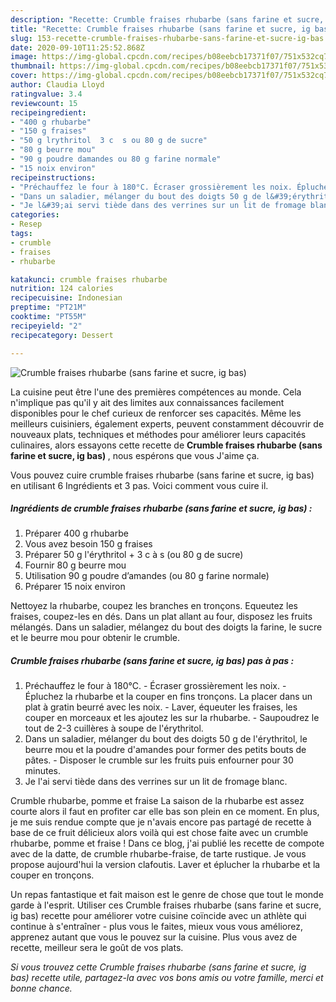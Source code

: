 ```yaml
---
description: "Recette: Crumble fraises rhubarbe (sans farine et sucre, ig bas)"
title: "Recette: Crumble fraises rhubarbe (sans farine et sucre, ig bas)"
slug: 153-recette-crumble-fraises-rhubarbe-sans-farine-et-sucre-ig-bas
date: 2020-09-10T11:25:52.868Z
image: https://img-global.cpcdn.com/recipes/b08eebcb17371f07/751x532cq70/crumble-fraises-rhubarbe-sans-farine-et-sucre-ig-bas-photo-principale-de-la-recette.jpg
thumbnail: https://img-global.cpcdn.com/recipes/b08eebcb17371f07/751x532cq70/crumble-fraises-rhubarbe-sans-farine-et-sucre-ig-bas-photo-principale-de-la-recette.jpg
cover: https://img-global.cpcdn.com/recipes/b08eebcb17371f07/751x532cq70/crumble-fraises-rhubarbe-sans-farine-et-sucre-ig-bas-photo-principale-de-la-recette.jpg
author: Claudia Lloyd
ratingvalue: 3.4
reviewcount: 15
recipeingredient:
- "400 g rhubarbe"
- "150 g fraises"
- "50 g lrythritol  3 c  s ou 80 g de sucre"
- "80 g beurre mou"
- "90 g poudre damandes ou 80 g farine normale"
- "15 noix environ"
recipeinstructions:
- "Préchauffez le four à 180°C. Écraser grossièrement les noix. Épluchez la rhubarbe et la couper en fins tronçons. La placer dans un plat à gratin beurré avec les noix. Laver, équeuter les fraises, les couper en morceaux et les ajoutez les sur la rhubarbe. Saupoudrez le tout de 2-3 cuillères à soupe de l&#39;érythritol."
- "Dans un saladier, mélanger du bout des doigts 50 g de l&#39;érythritol, le beurre mou et la poudre d&#39;amandes pour former des petits bouts de pâtes. Disposer le crumble sur les fruits puis enfourner pour 30 minutes."
- "Je l&#39;ai servi tiède dans des verrines sur un lit de fromage blanc."
categories:
- Resep
tags:
- crumble
- fraises
- rhubarbe

katakunci: crumble fraises rhubarbe 
nutrition: 124 calories
recipecuisine: Indonesian
preptime: "PT21M"
cooktime: "PT55M"
recipeyield: "2"
recipecategory: Dessert

---
```



![Crumble fraises rhubarbe (sans farine et sucre, ig bas)](https://img-global.cpcdn.com/recipes/b08eebcb17371f07/751x532cq70/crumble-fraises-rhubarbe-sans-farine-et-sucre-ig-bas-photo-principale-de-la-recette.jpg)

La cuisine peut être l'une des premières compétences au monde. Cela n'implique pas qu'il y ait des limites aux connaissances facilement disponibles pour le chef curieux de renforcer ses capacités. Même les meilleurs cuisiniers, également experts, peuvent constamment découvrir de nouveaux plats, techniques et méthodes pour améliorer leurs capacités culinaires, alors essayons cette recette de <strong> Crumble fraises rhubarbe (sans farine et sucre, ig bas) </strong>, nous espérons que vous J'aime ça.

<!--inarticleads1-->

Vous pouvez cuire crumble fraises rhubarbe (sans farine et sucre, ig bas) en utilisant 6 Ingrédients et 3 pas. Voici comment vous cuire il.

##### Ingrédients de crumble fraises rhubarbe (sans farine et sucre, ig bas) :

1. Préparer 400 g rhubarbe
1. Vous avez besoin 150 g fraises
1. Préparer 50 g l&#39;érythritol + 3 c à s (ou 80 g de sucre)
1. Fournir 80 g beurre mou
1. Utilisation 90 g poudre d’amandes (ou 80 g farine normale)
1. Préparer 15 noix environ


Nettoyez la rhubarbe, coupez les branches en tronçons. Equeutez les fraises, coupez-les en dés. Dans un plat allant au four, disposez les fruits mélangés. Dans un saladier, mélangez du bout des doigts la farine, le sucre et le beurre mou pour obtenir le crumble. 

<!--inarticleads2-->

##### Crumble fraises rhubarbe (sans farine et sucre, ig bas) pas à pas :

1. Préchauffez le four à 180°C. - Écraser grossièrement les noix. - Épluchez la rhubarbe et la couper en fins tronçons. La placer dans un plat à gratin beurré avec les noix. - Laver, équeuter les fraises, les couper en morceaux et les ajoutez les sur la rhubarbe. - Saupoudrez le tout de 2-3 cuillères à soupe de l&#39;érythritol.
1. Dans un saladier, mélanger du bout des doigts 50 g de l&#39;érythritol, le beurre mou et la poudre d&#39;amandes pour former des petits bouts de pâtes. - Disposer le crumble sur les fruits puis enfourner pour 30 minutes.
1. Je l&#39;ai servi tiède dans des verrines sur un lit de fromage blanc.


Crumble rhubarbe, pomme et fraise La saison de la rhubarbe est assez courte alors il faut en profiter car elle bas son plein en ce moment. En plus, je me suis rendue compte que je n&#39;avais encore pas partagé de recette à base de ce fruit délicieux alors voilà qui est chose faite avec un crumble rhubarbe, pomme et fraise ! Dans ce blog, j&#39;ai publié les recette de compote avec de la datte, de crumble rhubarbe-fraise, de tarte rustique. Je vous propose aujourd&#39;hui la version clafoutis. Laver et éplucher la rhubarbe et la couper en tronçons. 

<!--inarticleads1-->

<p>
Un repas fantastique et fait maison est le genre de chose que tout le monde garde à l'esprit. Utiliser ces Crumble fraises rhubarbe (sans farine et sucre, ig bas) recette pour améliorer votre cuisine coïncide avec un athlète qui continue à s'entraîner - plus vous le faites, mieux vous vous améliorez, apprenez autant que vous le pouvez sur la cuisine. Plus vous avez de recette, meilleur sera le goût de vos plats.
</p>

<p>
<i>Si vous trouvez cette Crumble fraises rhubarbe (sans farine et sucre, ig bas) recette utile, partagez-la avec vos bons amis ou votre famille, merci et bonne chance.</i>
</p>
